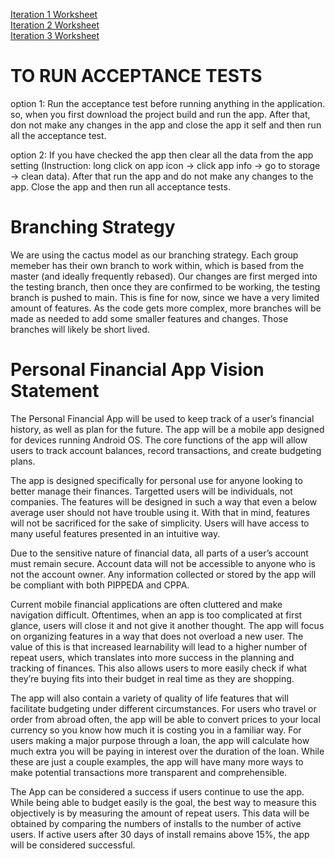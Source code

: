 [Iteration 1 Worksheet](/i1_worksheet.md)<br>
[Iteration 2 Worksheet](/i2_worksheet.md)<br>
[Iteration 3 Worksheet](/i3_worksheet.md)<br>

# TO RUN ACCEPTANCE TESTS

option 1:  Run the acceptance test before running anything in the application. so, when you first download the project build and run the app. After that, don not make any changes in the app and close the app it self and then run all the acceptance test.

option 2: If you have checked the app then clear all the data from the app setting (Instruction: long click on app icon -> click app info -> go to storage -> clean data). After that run the app and do not make any changes to the app. Close the app and then run all acceptance tests.

# Branching Strategy

We are using the cactus model as our branching strategy. Each group memeber has their own branch to work within, which is based from the master (and ideally frequently rebased). Our changes are first merged into the testing branch, then once they are confirmed to be working, the testing branch is pushed to main. This is fine for now, since we have a very limited amount of features. As the code gets more complex, more branches will be made as needed to add some smaller features and changes. Those branches will likely be short lived.



# Personal Financial App Vision Statement

The Personal Financial App will be used to keep track of a user’s financial history, as well as plan for the future. The app will be a mobile app designed for devices running Android OS. The core functions of the app will allow users to track account balances, record transactions, and create budgeting plans.

The app is designed specifically for personal use for anyone looking to better manage their finances. Targetted users will be individuals, not companies. The features will be designed in such a way that even a below average user should not have trouble using it. With that in mind, features will not be sacrificed for the sake of simplicity. Users will have access to many useful features presented in an intuitive way.

Due to the sensitive nature of financial data, all parts of a user’s account must remain secure. Account data will not be accessible to anyone who is not the account owner. Any information collected or stored by the app will be compliant with both PIPPEDA and CPPA.

Current mobile financial applications are often cluttered and make navigation difficult. Oftentimes, when an app is too complicated at first glance, users will close it and not give it another thought. The app will focus on organizing features in a way that does not overload a new user. The value of this is that increased learnability will lead to a higher number of repeat users, which translates into more success in the planning and tracking of finances. This also allows users to more easily check if what they’re buying fits into their budget in real time as they are shopping.

The app will also contain a variety of quality of life features that will facilitate budgeting under different circumstances. For users who travel or order from abroad often, the app will be able to convert prices to your local currency so you know how much it is costing you in a familiar way. For users making a major purpose through a loan, the app will calculate how much extra you will be paying in interest over the duration of the loan. While these are just a couple examples, the app will have many more ways to make potential transactions more transparent and comprehensible.

The App can be considered a success if users continue to use the app. While being able to budget easily is the goal, the best way to measure this objectively is by measuring the amount of repeat users. This data will be obtained by comparing the numbers of installs to the number of active users. If active users after 30 days of install remains above 15%, the app will be considered successful.
